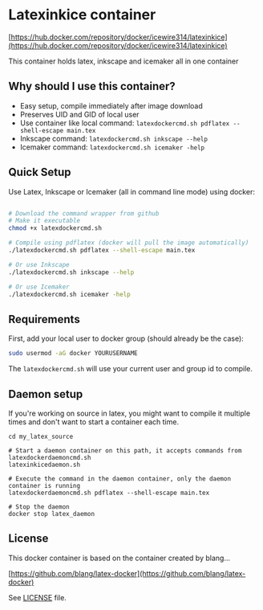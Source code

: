 Latexinkice container
======================
[https://hub.docker.com/repository/docker/icewire314/latexinkice](https://hub.docker.com/repository/docker/icewire314/latexinkice)

This container holds latex, inkscape and icemaker all in one container

Why should I use this container?
-----

- Easy setup, compile immediately after image download
- Preserves UID and GID of local user
- Use container like local command: `latexdockercmd.sh pdflatex --shell-escape main.tex`
- Inkscape command: `latexdockercmd.sh inkscape --help`
- Icemaker command: `latexdockercmd.sh icemaker -help`

Quick Setup
-----------

Use Latex, Inkscape or Icemaker (all in command line mode) using docker:
```bash

# Download the command wrapper from github
# Make it executable
chmod +x latexdockercmd.sh

# Compile using pdflatex (docker will pull the image automatically)
./latexdockercmd.sh pdflatex --shell-escape main.tex

# Or use Inkscape
./latexdockercmd.sh inkscape --help

# Or use Icemaker
./latexdockercmd.sh icemaker -help
```

Requirements
------------

First, add your local user to docker group (should already be the case):
```bash
sudo usermod -aG docker YOURUSERNAME
```

The `latexdockercmd.sh` will use your current user and group id to compile.


Daemon setup
------------

If you're working on source in latex, you might want to compile it multiple times and don't want to start a container each time.

```
cd my_latex_source

# Start a daemon container on this path, it accepts commands from latexdockerdaemoncmd.sh
latexinkicedaemon.sh

# Execute the command in the daemon container, only the daemon container is running
latexdockerdaemoncmd.sh pdflatex --shell-escape main.tex

# Stop the daemon
docker stop latex_daemon
```

License
-------
This docker container is based on the container created by blang...

[https://github.com/blang/latex-docker](https://github.com/blang/latex-docker)

See [LICENSE](LICENSE) file.
